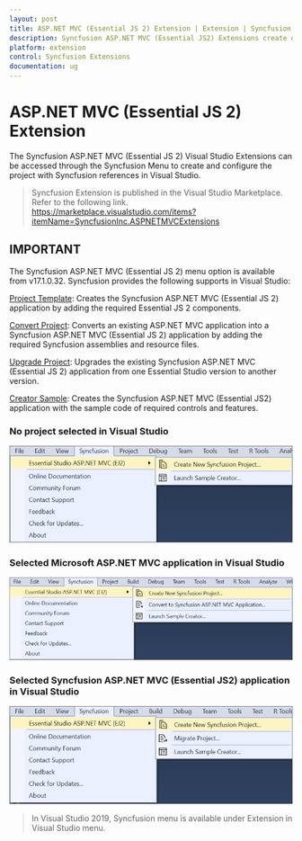 ```yaml
---
layout: post
title: ASP.NET MVC (Essential JS 2) Extension | Extension | Syncfusion
description: Syncfusion ASP.NET MVC (Essential JS2) Extensions create or configure the Syncfusion ASP.NET MVC projects along with Essential JS2 components.
platform: extension
control: Syncfusion Extensions
documentation: ug
---
```


# ASP.NET MVC (Essential JS 2) Extension

The Syncfusion ASP.NET MVC (Essential JS 2) Visual Studio Extensions can be accessed through the Syncfusion Menu to create and configure the project with Syncfusion references in Visual Studio.

> Syncfusion Extension is published in the Visual Studio Marketplace. Refer to the following link.
<https://marketplace.visualstudio.com/items?itemName=SyncfusionInc.ASPNETMVCExtensions>

## IMPORTANT

The Syncfusion ASP.NET MVC (Essential JS 2) menu option is available from v17.1.0.32.
Syncfusion provides the following supports in Visual Studio:

[Project Template](./visual-studio-extensions/create-project): Creates the Syncfusion ASP.NET MVC (Essential JS 2) application by adding the required Essential JS 2 components.

[Convert Project](./visual-studio-extensions/convert-project): Converts an existing ASP.NET MVC application into a Syncfusion ASP.NET MVC (Essential JS 2) application by adding the required Syncfusion assemblies and resource files.

[Upgrade Project](./visual-studio-extensions/upgrade-project): Upgrades the existing Syncfusion ASP.NET MVC (Essential JS 2) application from one Essential Studio version to another version.

[Creator Sample](./visual-studio-extensions/create-sample): Creates the Syncfusion ASP.NET MVC (Essential JS2) application with the sample code of required controls and features.

### No project selected in Visual Studio

![no project selected](images/no-project-selected.png)

### Selected Microsoft ASP.NET MVC application in Visual Studio

![selected microsoft aspmvc](images/selected-microsoft-mvc-application.png)

### Selected Syncfusion ASP.NET MVC (Essential JS2) application in Visual Studio

![selected syncfusion aspnetmvc](images/selected-syncfusion-mvc-application.png)

> In Visual Studio 2019, Syncfusion menu is available under Extension in Visual Studio menu.